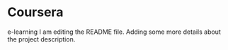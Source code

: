 # Coursera
e-learning
I am editing the README file. Adding some more details about the project description.

